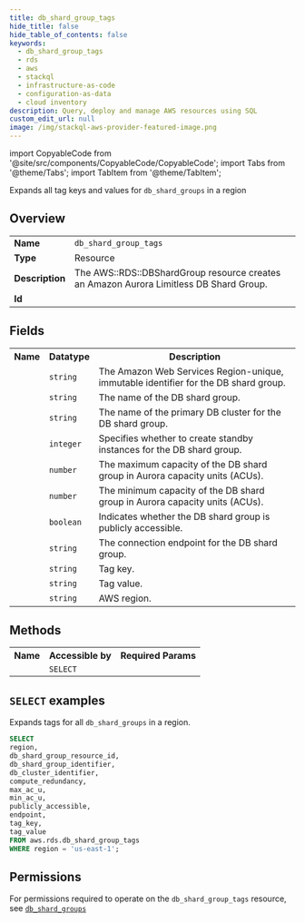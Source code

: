 ```yaml
---
title: db_shard_group_tags
hide_title: false
hide_table_of_contents: false
keywords:
  - db_shard_group_tags
  - rds
  - aws
  - stackql
  - infrastructure-as-code
  - configuration-as-data
  - cloud inventory
description: Query, deploy and manage AWS resources using SQL
custom_edit_url: null
image: /img/stackql-aws-provider-featured-image.png
---
```


import CopyableCode from '@site/src/components/CopyableCode/CopyableCode';
import Tabs from '@theme/Tabs';
import TabItem from '@theme/TabItem';

Expands all tag keys and values for <code>db_shard_groups</code> in a region

## Overview
<table>
<tbody>
<tr><td><b>Name</b></td><td><code>db_shard_group_tags</code></td></tr>
<tr><td><b>Type</b></td><td>Resource</td></tr>
<tr><td><b>Description</b></td><td>The AWS::RDS::DBShardGroup resource creates an Amazon Aurora Limitless DB Shard Group.</td></tr>
<tr><td><b>Id</b></td><td><CopyableCode code="aws.rds.db_shard_group_tags" /></td></tr>
</tbody>
</table>

## Fields
<table>
<tbody>
<tr><th>Name</th><th>Datatype</th><th>Description</th></tr><tr><td><CopyableCode code="db_shard_group_resource_id" /></td><td><code>string</code></td><td>The Amazon Web Services Region-unique, immutable identifier for the DB shard group.</td></tr>
<tr><td><CopyableCode code="db_shard_group_identifier" /></td><td><code>string</code></td><td>The name of the DB shard group.</td></tr>
<tr><td><CopyableCode code="db_cluster_identifier" /></td><td><code>string</code></td><td>The name of the primary DB cluster for the DB shard group.</td></tr>
<tr><td><CopyableCode code="compute_redundancy" /></td><td><code>integer</code></td><td>Specifies whether to create standby instances for the DB shard group.</td></tr>
<tr><td><CopyableCode code="max_ac_u" /></td><td><code>number</code></td><td>The maximum capacity of the DB shard group in Aurora capacity units (ACUs).</td></tr>
<tr><td><CopyableCode code="min_ac_u" /></td><td><code>number</code></td><td>The minimum capacity of the DB shard group in Aurora capacity units (ACUs).</td></tr>
<tr><td><CopyableCode code="publicly_accessible" /></td><td><code>boolean</code></td><td>Indicates whether the DB shard group is publicly accessible.</td></tr>
<tr><td><CopyableCode code="endpoint" /></td><td><code>string</code></td><td>The connection endpoint for the DB shard group.</td></tr>
<tr><td><CopyableCode code="tag_key" /></td><td><code>string</code></td><td>Tag key.</td></tr>
<tr><td><CopyableCode code="tag_value" /></td><td><code>string</code></td><td>Tag value.</td></tr>
<tr><td><CopyableCode code="region" /></td><td><code>string</code></td><td>AWS region.</td></tr>
</tbody>
</table>

## Methods

<table>
<tbody>
  <tr>
    <th>Name</th>
    <th>Accessible by</th>
    <th>Required Params</th>
  </tr>
  <tr>
    <td><CopyableCode code="list_resources" /></td>
    <td><code>SELECT</code></td>
    <td><CopyableCode code="region" /></td>
  </tr>
</tbody>
</table>

## `SELECT` examples
Expands tags for all <code>db_shard_groups</code> in a region.
```sql
SELECT
region,
db_shard_group_resource_id,
db_shard_group_identifier,
db_cluster_identifier,
compute_redundancy,
max_ac_u,
min_ac_u,
publicly_accessible,
endpoint,
tag_key,
tag_value
FROM aws.rds.db_shard_group_tags
WHERE region = 'us-east-1';
```


## Permissions

For permissions required to operate on the <code>db_shard_group_tags</code> resource, see <a href="/services/rds/db_shard_groups/#permissions"><code>db_shard_groups</code></a>


